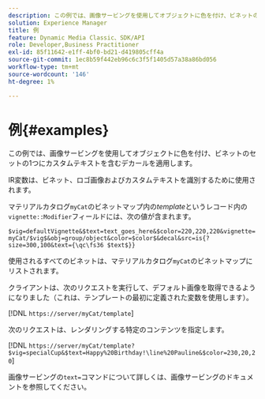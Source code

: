 ```yaml
---
description: この例では、画像サービングを使用してオブジェクトに色を付け、ビネットのセットの1つにカスタムテキストを含むデカールを適用します。
solution: Experience Manager
title: 例
feature: Dynamic Media Classic、SDK/API
role: Developer,Business Practitioner
exl-id: 85f11642-e1ff-4bf0-bd21-d419805cff4a
source-git-commit: 1ec8b59f442eb96c6c3f5f1405d57a38a86bd056
workflow-type: tm+mt
source-wordcount: '146'
ht-degree: 1%

---
```


# 例{#examples}

この例では、画像サービングを使用してオブジェクトに色を付け、ビネットのセットの1つにカスタムテキストを含むデカールを適用します。

IR変数は、ビネット、ロゴ画像およびカスタムテキストを識別するために使用されます。

マテリアルカタログ`myCat`のビネットマップ内の&#x200B;*template*&#x200B;というレコード内の`vignette::Modifier`フィールドには、次の値が含まれます。

`$vig=defaultVignette&$text=text_goes_here&$color=220,220,220&vignette=myCat/$vig$&obj=group/object&color=$color$&decal&src=is{?size=300,100&text={\qc\fs36 $text$}}`

使用されるすべてのビネットは、マテリアルカタログ`myCat`のビネットマップにリストされます。

クライアントは、次のリクエストを実行して、デフォルト画像を取得できるようになりました（これは、テンプレートの最初に定義された変数を使用します）。

[!DNL `https://server/myCat/template`]

次のリクエストは、レンダリングする特定のコンテンツを指定します。

[!DNL `https://server/myCat/template?$vig=specialCup&$text=Happy%20Birthday!\line%20Pauline&$color=230,20,20`]

画像サービングの`text=`コマンドについて詳しくは、画像サービングのドキュメントを参照してください。
